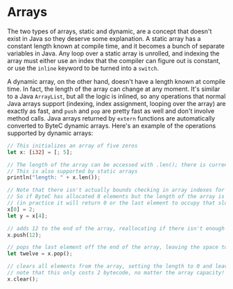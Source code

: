 # Arrays

The two types of arrays, static and dynamic, are a concept that doesn't exist in Java so they deserve some explanation.
A static array has a constant length known at compile time, and it becomes a bunch of separate variables in Java.
Any loop over a static array is unrolled, and indexing the array must either use an index that the compiler can figure out is constant, or use the `inline` keyword to be turned into a `switch`.

A dynamic array, on the other hand, doesn't have a length known at compile time. In fact, the length of the array can change at any moment.
It's similar to a Java `ArrayList`, but all the logic is inlined, so any operations that normal Java arrays support (indexing, index assignment, looping over the array) are exactly as fast, and `push` and `pop` are pretty fast as well and don't involve method calls. Java arrays returned by `extern` functions are automatically converted to ByteC dynamic arrays. Here's an example of the operations supported by dynamic arrays:

```rust
// This initializes an array of five zeros
let x: [i32] = [; 5];

// The length of the array can be accessed with .len(); there is currently no way to access the capacity.
// This is also supported by static arrays
println("length: " + x.len());

// Note that there isn't actually bounds checking in array indexes for performance
// So if ByteC has allocated 8 elements but the length of the array is only 5, accessing x[6] has an undefined result
// (in practice it will return 0 or the last element to occupy that slot, or throw an exception if the space isn't allocated)
x[0] = 2;
let y = x[4];

// adds 12 to the end of the array, reallocating if there isn't enough space
x.push(12);

// pops the last element off the end of the array, leaving the space to be used by future push() calls
let twelve = x.pop();

// clears all elements from the array, setting the length to 0 and leaving the capacity allocated
// note that this only costs 2 bytecode, no matter the array capacity!
x.clear();
```